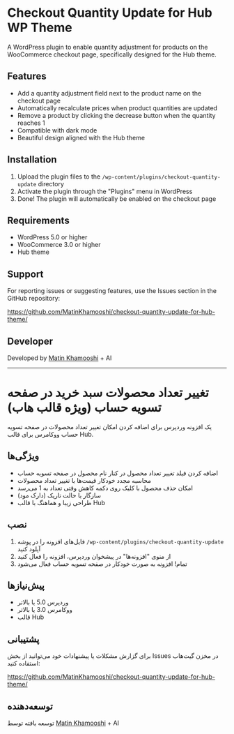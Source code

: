 # Checkout Quantity Update for Hub WP Theme

A WordPress plugin to enable quantity adjustment for products on the WooCommerce checkout page, specifically designed for the Hub theme.

## Features

- Add a quantity adjustment field next to the product name on the checkout page
- Automatically recalculate prices when product quantities are updated
- Remove a product by clicking the decrease button when the quantity reaches 1
- Compatible with dark mode
- Beautiful design aligned with the Hub theme

## Installation

1. Upload the plugin files to the `/wp-content/plugins/checkout-quantity-update` directory
2. Activate the plugin through the "Plugins" menu in WordPress
3. Done! The plugin will automatically be enabled on the checkout page

## Requirements

- WordPress 5.0 or higher
- WooCommerce 3.0 or higher
- Hub theme

## Support

For reporting issues or suggesting features, use the Issues section in the GitHub repository:

https://github.com/MatinKhamooshi/checkout-quantity-update-for-hub-theme/

## Developer

Developed by [Matin Khamooshi](https://matinkhamooshi.ir) + AI

---

# تغییر تعداد محصولات سبد خرید در صفحه تسویه حساب (ویژه قالب هاب)

یک افزونه وردپرس برای اضافه کردن امکان تغییر تعداد محصولات در صفحه تسویه حساب ووکامرس برای قالب Hub.

## ویژگی‌ها

- اضافه کردن فیلد تغییر تعداد محصول در کنار نام محصول در صفحه تسویه حساب
- محاسبه مجدد خودکار قیمت‌ها با تغییر تعداد محصولات 
- امکان حذف محصول با کلیک روی دکمه کاهش وقتی تعداد به 1 می‌رسد
- سازگار با حالت تاریک (دارک مود)
- طراحی زیبا و هماهنگ با قالب Hub

## نصب

1. فایل‌های افزونه را در پوشه
`/wp-content/plugins/checkout-quantity-update`
آپلود کنید
2. از منوی "افزونه‌ها" در پیشخوان وردپرس، افزونه را فعال کنید
3. تمام! افزونه به صورت خودکار در صفحه تسویه حساب فعال می‌شود

## پیش‌نیازها

- وردپرس 5.0 یا بالاتر
- ووکامرس 3.0 یا بالاتر
- قالب Hub

## پشتیبانی

برای گزارش مشکلات یا پیشنهادات خود می‌توانید از بخش Issues در مخزن گیت‌هاب استفاده کنید:

https://github.com/MatinKhamooshi/checkout-quantity-update-for-hub-theme/

## توسعه‌دهنده

توسعه یافته توسط [Matin Khamooshi](https://matinkhamooshi.ir) + AI